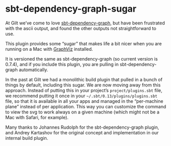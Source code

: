 sbt-dependency-graph-sugar
==========================

At Gilt we’ve come to love [sbt-dependency-graph](https://github.com/jrudolph/sbt-dependency-graph), but have been frustrated with the ascii output, and found the other outputs not straightforward to use.

This plugin provides some “sugar” that makes life a bit nicer when you are running on a Mac with [GraphViz](http://www.graphviz.org/) installed.

It is versioned the same as sbt-dependency-graph (so current version is 0.7.4), and if you include this plugin, you are pulling in sbt-dependency-graph automatically.

In the past at Gilt we had a monolithic build plugin that pulled in a bunch of things by default, including this sugar.  We are now moving away from this approach.  Instead of putting this in your project’s ``project/plugins.sbt`` file, we recommend putting it once in your ``~/.sbt/0.13/plugins/plugins.sbt`` file, so that it is available in all your apps and managed in the “per-machine plane” instead of per application. This way you can customize the command to view the svg to work always on a given machine (which might not be a Mac with Safari, for example).

Many thanks to Johannes Rudolph for the sbt-dependency-graph plugin, and Andrey Kartashov for the original concept and implementation in our internal build plugin.